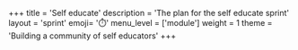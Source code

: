 +++
title = 'Self educate'
description = 'The plan for the self educate sprint'
layout = 'sprint'
emoji= '⏱️'
menu_level = ['module']
weight = 1
theme = 'Building a community of self educators'
+++
